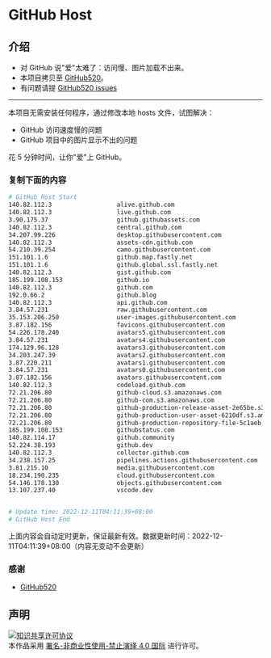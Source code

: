 # GitHub Host
## 介绍
- 对 GitHub 说"爱"太难了：访问慢、图片加载不出来。
- 本项目拷贝至 [GitHub520](https://github.com/521xueweihan/GitHub520)。
- 有问题请提 [GitHub520 issues](https://github.com/521xueweihan/GitHub520/issues/new)

---

本项目无需安装任何程序，通过修改本地 hosts 文件，试图解决：
- GitHub 访问速度慢的问题
- GitHub 项目中的图片显示不出的问题

花 5 分钟时间，让你"爱"上 GitHub。

### 复制下面的内容
```bash
# GitHub Host Start
140.82.112.3                  alive.github.com
140.82.112.3                  live.github.com
3.90.175.37                   github.githubassets.com
140.82.112.3                  central.github.com
34.207.99.226                 desktop.githubusercontent.com
140.82.112.3                  assets-cdn.github.com
54.210.39.254                 camo.githubusercontent.com
151.101.1.6                   github.map.fastly.net
151.101.1.6                   github.global.ssl.fastly.net
140.82.112.3                  gist.github.com
185.199.108.153               github.io
140.82.112.3                  github.com
192.0.66.2                    github.blog
140.82.112.3                  api.github.com
3.84.57.231                   raw.githubusercontent.com
35.153.206.250                user-images.githubusercontent.com
3.87.182.156                  favicons.githubusercontent.com
54.226.178.240                avatars5.githubusercontent.com
3.84.57.231                   avatars4.githubusercontent.com
174.129.96.128                avatars3.githubusercontent.com
34.203.247.39                 avatars2.githubusercontent.com
3.87.220.211                  avatars1.githubusercontent.com
3.84.57.231                   avatars0.githubusercontent.com
3.87.182.156                  avatars.githubusercontent.com
140.82.112.3                  codeload.github.com
72.21.206.80                  github-cloud.s3.amazonaws.com
72.21.206.80                  github-com.s3.amazonaws.com
72.21.206.80                  github-production-release-asset-2e65be.s3.amazonaws.com
72.21.206.80                  github-production-user-asset-6210df.s3.amazonaws.com
72.21.206.80                  github-production-repository-file-5c1aeb.s3.amazonaws.com
185.199.108.153               githubstatus.com
140.82.114.17                 github.community
52.224.38.193                 github.dev
140.82.112.3                  collector.github.com
34.238.157.25                 pipelines.actions.githubusercontent.com
3.81.215.10                   media.githubusercontent.com
18.234.190.235                cloud.githubusercontent.com
54.146.178.130                objects.githubusercontent.com
13.107.237.40                 vscode.dev


# Update time: 2022-12-11T04:11:39+08:00
# GitHub Host End

```
上面内容会自动定时更新，保证最新有效。数据更新时间：2022-12-11T04:11:39+08:00（内容无变动不会更新）

### 感谢

- [GitHub520](https://github.com/521xueweihan/GitHub520)

## 声明
<a rel="license" href="https://creativecommons.org/licenses/by-nc-nd/4.0/deed.zh"><img alt="知识共享许可协议" style="border-width: 0" src="https://licensebuttons.net/l/by-nc-nd/4.0/88x31.png"></a><br>本作品采用 <a rel="license" href="https://creativecommons.org/licenses/by-nc-nd/4.0/deed.zh">署名-非商业性使用-禁止演绎 4.0 国际</a> 进行许可。